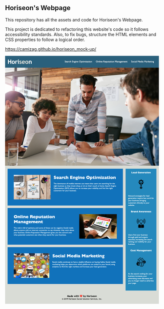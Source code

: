 ## Horiseon's Webpage

This repository has all the assets and code for Horiseon's Webpage. 

This project is dedicated to refactoring this website's code so it follows accessibility standards. Also, to fix bugs, structure the HTML elements and CSS properties to follow a logical order. 

https://camizag.github.io/horiseon_mock-up/

![Horiseon's Website screenshot](./assets/images/Horiseon.png)